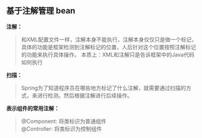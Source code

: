 ## 基于注解管理 bean
**注解：**
> 和XML配置文件一样，注解本身不能执行，注解本身仅仅只是做一个标记，具体的功能是框架检测到注解标记的位置，人后针对这个位置按照注解标记的功能来执行具体操作。
> 本质上：XML和注解只是告诉框架中的Java代码如何执行

**扫描：**
> Spring为了知道程序员在哪些地方标记了什么注解，就需要通过扫描的方式，来进行检测。然后根据注解进行后续操作。

**表示组件的常用注解：**
> @Component: 将类标识为普通组件<br/>
> @Controller: 将类标识为控制组件
> 
